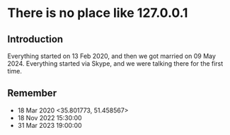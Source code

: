 # There is no place like 127.0.0.1

## Introduction

Everything started on 13 Feb 2020, and then we got married on 09 May 2024.
Everything started via Skype, and we were talking there for the first time.

## Remember

- 18 Mar 2020 <35.801773, 51.458567>
- 18 Nov 2022 15:30:00
- 31 Mar 2023 19:00:00
